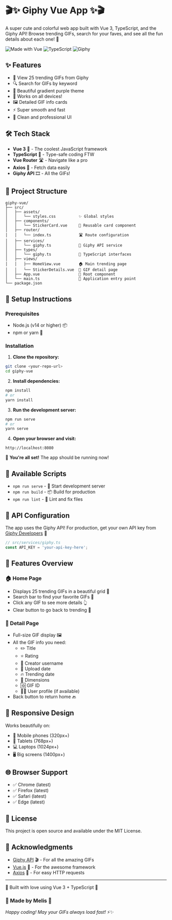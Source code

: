 # 🎬✨ Giphy Vue App ✨🎬

A super cute and colorful web app built with Vue 3, TypeScript, and the Giphy API! Browse trending GIFs, search for your faves, and see all the fun details about each one! 🌈

![Made with Vue](https://img.shields.io/badge/Made%20with-Vue.js-42b883?style=for-the-badge&logo=vue.js)
![TypeScript](https://img.shields.io/badge/TypeScript-007ACC?style=for-the-badge&logo=typescript&logoColor=white)
![Giphy](https://img.shields.io/badge/Powered%20by-Giphy-FF6666?style=for-the-badge)

## ✨ Features

- 🌟 View 25 trending GIFs from Giphy
- 🔍 Search for GIFs by keyword
- 💜 Beautiful gradient purple theme
- 📱 Works on all devices!
- 🖼️ Detailed GIF info cards
- ⚡ Super smooth and fast
- 🎯 Clean and professional UI

## 🛠️ Tech Stack

- **Vue 3** 🖖 - The coolest JavaScript framework
- **TypeScript** 📘 - Type-safe coding FTW
- **Vue Router** 🛣️ - Navigate like a pro
- **Axios** 🚀 - Fetch data easily
- **Giphy API** 🎞️ - All the GIFs!

## 📁 Project Structure

```
giphy-vue/
├── src/
│   ├── assets/
│   │   └── styles.css          ✨ Global styles
│   ├── components/
│   │   └── StickerCard.vue     🎴 Reusable card component
│   ├── router/
│   │   └── index.ts            🛣️ Route configuration
│   ├── services/
│   │   └── giphy.ts            🔌 Giphy API service
│   ├── types/
│   │   └── giphy.ts            📝 TypeScript interfaces
│   ├── views/
│   │   ├── HomeView.vue        🏠 Main trending page
│   │   └── StickerDetails.vue  📄 GIF detail page
│   ├── App.vue                 🎨 Root component
│   └── main.ts                 🚀 Application entry point
└── package.json
```

## 🚀 Setup Instructions

### Prerequisites

- Node.js (v14 or higher) 📦
- npm or yarn 🧶

### Installation

1. **Clone the repository:**
```bash
git clone <your-repo-url>
cd giphy-vue
```

2. **Install dependencies:**
```bash
npm install
# or
yarn install
```

3. **Run the development server:**
```bash
npm run serve
# or
yarn serve
```

4. **Open your browser and visit:**
```
http://localhost:8080
```

🎉 **You're all set!** The app should be running now!

## 📜 Available Scripts

- `npm run serve` - 🏃 Start development server
- `npm run build` - 📦 Build for production
- `npm run lint` - 🧹 Lint and fix files

## 🔑 API Configuration

The app uses the Giphy API! For production, get your own API key from [Giphy Developers](https://developers.giphy.com/) 🎁

```typescript
// src/services/giphy.ts
const API_KEY = 'your-api-key-here';
```

## 🎨 Features Overview

### 🏠 Home Page
- Displays 25 trending GIFs in a beautiful grid 💎
- Search bar to find your favorite GIFs 🔎
- Click any GIF to see more details 👆
- Clear button to go back to trending 🔄

### 📄 Detail Page
- Full-size GIF display 🖼️
- All the GIF info you need:
  - ✏️ Title
  - ⭐ Rating
  - 👤 Creator username
  - 📅 Upload date
  - 🔥 Trending date
  - 📏 Dimensions
  - 🆔 GIF ID
  - 👨‍💼 User profile (if available)
- Back button to return home 🔙

## 📱 Responsive Design

Works beautifully on:
- 📱 Mobile phones (320px+)
- 📱 Tablets (768px+)
- 💻 Laptops (1024px+)
- 🖥️ Big screens (1400px+)

## 🌐 Browser Support

- ✅ Chrome (latest)
- ✅ Firefox (latest)
- ✅ Safari (latest)
- ✅ Edge (latest)

## 📄 License

This project is open source and available under the MIT License.

## 🙏 Acknowledgments

- [Giphy API](https://developers.giphy.com/) 🎬 - For all the amazing GIFs
- [Vue.js](https://vuejs.org/) 💚 - For the awesome framework
- [Axios](https://axios-http.com/) 🔌 - For easy HTTP requests

---

💜 Built with love using Vue 3 + TypeScript 💜

### 🎀 Made by Melis 🎀

*Happy coding! May your GIFs always load fast!* ⚡✨